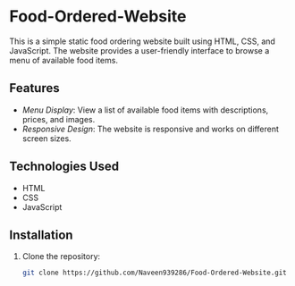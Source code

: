 # Food-Ordered-Website
This is a simple static food ordering website built using HTML, CSS, and JavaScript.
The website provides a user-friendly interface to browse a menu of available food items.

## Features
- *Menu Display*: View a list of available food items with descriptions, prices, and images.
- *Responsive Design*: The website is responsive and works on different screen sizes.

## Technologies Used
- HTML
- CSS
- JavaScript

## Installation

1. Clone the repository:
   ```bash
   git clone https://github.com/Naveen939286/Food-Ordered-Website.git
